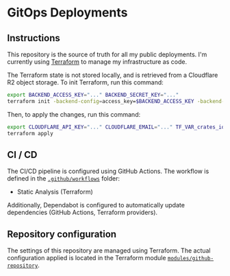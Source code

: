 # GitOps Deployments

## Instructions

This repository is the source of truth for all my public deployments. I'm currently using [Terraform](https://www.hashicorp.com/en/products/terraform) to manage my infrastructure as code.

The Terraform state is not stored locally, and is retrieved from a Cloudflare R2 object storage. To init Terraform, run this command:

```bash
export BACKEND_ACCESS_KEY="..." BACKEND_SECRET_KEY="..."
terraform init -backend-config=access_key=$BACKEND_ACCESS_KEY -backend-config=secret_key=$BACKEND_SECRET_KEY
```

Then, to apply the changes, run this command:

```bash
export CLOUDFLARE_API_KEY="..." CLOUDFLARE_EMAIL="..." TF_VAR_crates_io_api_token="..."
terraform apply
```

## CI / CD

The CI/CD pipeline is configured using GitHub Actions. The workflow is defined in the [`.github/workflows`](.github/workflows) folder:

- Static Analysis (Terraform)

Additionally, Dependabot is configured to automatically update dependencies (GitHub Actions, Terraform providers).

## Repository configuration

The settings of this repository are managed using Terraform. The actual configuration applied is located in the Terraform module [`modules/github-repository`](modules/github-repository).

